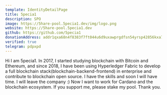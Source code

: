 ```yaml
---
template: IdentityDetailPage
title: 5pecia1
description: SPO
image: https://5hare-pool.5pecia1.dev/img/logo.png
website: https://5hare-pool.5pecia1.dev
github: https://github.com/5pecia1
donationAddress: addr1qxa68n4f8383f7ft044u6d9uxawprgdfsn54yrsp42856kxa7t5706vnvlxqhzag5sf8tlkesj73lswuyv2yuf4l9r8sckrmwc
verified: true
telegram: pdpxpd
---
```


Hi I am 5pecia1. In 2017, I started studying blockchain with Bitcoin and Ethereum, and since 2018, I have been using Hyperledger Fabric to develop a full blockchain stack(blockchain-backend-frontend) in enterprise and contribute to blockchain open source.
I have the skills and soon I will have time. I will leave the company :)
Now I want to work for Cardano and the blockchain ecosystem.
If you support me, please stake my pool.
Thank you.
